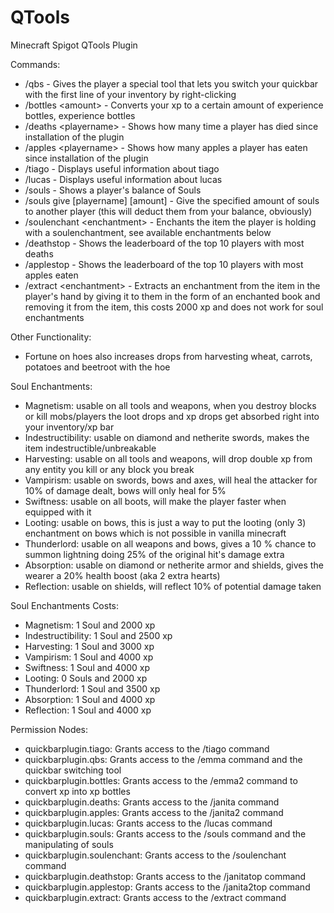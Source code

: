 # QTools
Minecraft Spigot QTools Plugin

Commands:
- /qbs - Gives the player a special tool that lets you switch your quickbar with the first line of your inventory by right-clicking
- /bottles \<amount\> - Converts your xp to a certain amount of experience bottles, experience bottles
- /deaths \<playername\> - Shows how many time a player has died since installation of the plugin
- /apples \<playername\> - Shows how many apples a player has eaten since installation of the plugin
- /tiago - Displays useful information about tiago
- /lucas - Displays useful information about lucas
- /souls - Shows a player's balance of Souls
- /souls give \[playername\] \[amount\] - Give the specified amount of souls to another player (this will deduct them from your balance, obviously)
- /soulenchant \<enchantment\> - Enchants the item the player is holding with a soulenchantment, see available enchantments below
- /deathstop - Shows the leaderboard of the top 10 players with most deaths
- /applestop - Shows the leaderboard of the top 10 players with most apples eaten
- /extract \<enchantment\> - Extracts an enchantment from the item in the player's hand by giving it to them in the form of an enchanted book and removing it from the item, this costs 2000 xp and does not work for soul enchantments

Other Functionality:
- Fortune on hoes also increases drops from harvesting wheat, carrots, potatoes and beetroot with the hoe

Soul Enchantments:
- Magnetism: usable on all tools and weapons, when you destroy blocks or kill mobs/players the loot drops and xp drops get absorbed right into your inventory/xp bar
- Indestructibility: usable on diamond and netherite swords, makes the item indestructible/unbreakable
- Harvesting: usable on all tools and weapons, will drop double xp from any entity you kill or any block you break
- Vampirism: usable on swords, bows and axes, will heal the attacker for 10% of damage dealt, bows will only heal for 5%
- Swiftness: usable on all boots, will make the player faster when equipped with it
- Looting: usable on bows, this is just a way to put the looting (only 3) enchantment on bows which is not possible in vanilla minecraft
- Thunderlord: usable on all weapons and bows, gives a 10 % chance to summon lightning doing 25% of the original hit's damage extra
- Absorption: usable on diamond or netherite armor and shields, gives the wearer a 20% health boost (aka 2 extra hearts)
- Reflection: usable on shields, will reflect 10% of potential damage taken

Soul Enchantments Costs:
- Magnetism: 1 Soul and 2000 xp
- Indestructibility: 1 Soul and 2500 xp
- Harvesting: 1 Soul and 3000 xp
- Vampirism: 1 Soul and 4000 xp
- Swiftness: 1 Soul and 4000 xp
- Looting: 0 Souls and 2000 xp
- Thunderlord: 1 Soul and 3500 xp
- Absorption: 1 Soul and 4000 xp
- Reflection: 1 Soul and 4000 xp

Permission Nodes:
- quickbarplugin.tiago: Grants access to the /tiago command
- quickbarplugin.qbs: Grants access to the /emma command and the quickbar switching tool
- quickbarplugin.bottles: Grants access to the /emma2 command to convert xp into xp bottles
- quickbarplugin.deaths: Grants access to the /janita command
- quickbarplugin.apples: Grants access to the /janita2 command
- quickbarplugin.lucas: Grants access to the /lucas command
- quickbarplugin.souls: Grants access to the /souls command and the manipulating of souls
- quickbarplugin.soulenchant: Grants access to the /soulenchant command
- quickbarplugin.deathstop: Grants access to the /janitatop command
- quickbarplugin.applestop: Grants access to the /janita2top command
- quickbarplugin.extract: Grants access to the /extract command
